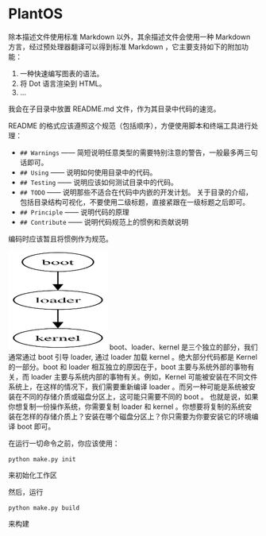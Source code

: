 # PlantOS
除本描述文件使用标准 Markdown 以外，其余描述文件会使用一种 Markdown 方言，经过预处理器翻译可以得到标准 Markdown ，它主要支持如下的附加功能：
1. 一种快速编写图表的语法。
2. 将 Dot 语言渲染到 HTML。
3. ...

我会在子目录中放置 README.md 文件，作为其目录中代码的速览。

README 的格式应该遵照这个规范（包括顺序），方便使用脚本和终端工具进行处理：
- `## Warnings`   —— 简短说明任意类型的需要特别注意的警告，一般最多两三句话即可。
- `## Using`      —— 说明如何使用目录中的代码。
- `## Testing`    —— 说明应该如何测试目录中的代码。
- `## TODO`       —— 说明那些不适合在代码中内嵌的开发计划。
  关于目录的介绍，包括目录结构可视化，不要使用二级标题，直接紧跟在一级标题之后即可。
- `## Principle`  —— 说明代码的原理
- `## Contribute` —— 说明代码规范上的惯例和贡献说明

编码时应该暂且将惯例作为规范。

<img src="assets/README.md.19-23.svg" alt="SVG Image" width="200" height="200">
boot、loader、kernel 是三个独立的部分，我们通常通过 boot 引导 loader, 通过 loader 加载 kernel 。绝大部分代码都是 Kernel 的一部分。boot 和 loader 相互独立的原因在于，boot 主要与系统外部的事物有关，而 loader 主要与系统内部的事物有关。例如，Kernel 可能被安装在不同文件系统上，在这样的情况下，我们需要重新编译 loader 。而另一种可能是系统被安装在不同的存储介质或磁盘分区上，这可能只需要不同的 boot 。  
也就是说，如果你想复制一份操作系统，你需要复制 loader 和 kernel 。你想要将复制的系统安装在怎样的存储介质上？安装在哪个磁盘分区上？你只需要为你要安装它的环境编译 boot 即可。

在运行一切命令之前，你应该使用：
```
python make.py init
```
来初始化工作区

然后，运行
```
python make.py build
```
来构建